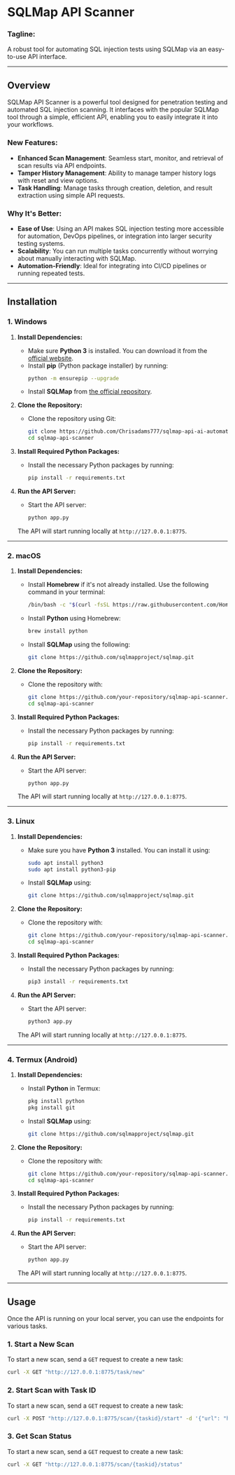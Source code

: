 # **SQLMap API Scanner**

### Tagline: 
A robust tool for automating SQL injection tests using SQLMap via an easy-to-use API interface.

---

## **Overview**
SQLMap API Scanner is a powerful tool designed for penetration testing and automated SQL injection scanning. It interfaces with the popular SQLMap tool through a simple, efficient API, enabling you to easily integrate it into your workflows.

### **New Features:**
- **Enhanced Scan Management**: Seamless start, monitor, and retrieval of scan results via API endpoints.
- **Tamper History Management**: Ability to manage tamper history logs with reset and view options.
- **Task Handling**: Manage tasks through creation, deletion, and result extraction using simple API requests.

### **Why It's Better**:
- **Ease of Use**: Using an API makes SQL injection testing more accessible for automation, DevOps pipelines, or integration into larger security testing systems.
- **Scalability**: You can run multiple tasks concurrently without worrying about manually interacting with SQLMap.
- **Automation-Friendly**: Ideal for integrating into CI/CD pipelines or running repeated tests.

---

## **Installation**

### **1. Windows**

1. **Install Dependencies:**
   - Make sure **Python 3** is installed. You can download it from the [official website](https://www.python.org/downloads/).
   - Install **pip** (Python package installer) by running:
     ```bash
     python -m ensurepip --upgrade
     ```
   - Install **SQLMap** from [the official repository](https://github.com/sqlmapproject/sqlmap).

2. **Clone the Repository:**
   - Clone the repository using Git:
     ```bash
     git clone https://github.com/Chrisadams777/sqlmap-api-ai-automation.git
     cd sqlmap-api-scanner
     ```

3. **Install Required Python Packages:**
   - Install the necessary Python packages by running:
     ```bash
     pip install -r requirements.txt
     ```

4. **Run the API Server:**
   - Start the API server:
     ```bash
     python app.py
     ```

   The API will start running locally at `http://127.0.0.1:8775`.

---

### **2. macOS**

1. **Install Dependencies:**
   - Install **Homebrew** if it's not already installed. Use the following command in your terminal:
     ```bash
     /bin/bash -c "$(curl -fsSL https://raw.githubusercontent.com/Homebrew/install/HEAD/install.sh)"
     ```
   - Install **Python** using Homebrew:
     ```bash
     brew install python
     ```
   - Install **SQLMap** using the following:
     ```bash
     git clone https://github.com/sqlmapproject/sqlmap.git
     ```

2. **Clone the Repository:**
   - Clone the repository with:
     ```bash
     git clone https://github.com/your-repository/sqlmap-api-scanner.git
     cd sqlmap-api-scanner
     ```

3. **Install Required Python Packages:**
   - Install the necessary Python packages by running:
     ```bash
     pip install -r requirements.txt
     ```

4. **Run the API Server:**
   - Start the API server:
     ```bash
     python app.py
     ```

   The API will start running locally at `http://127.0.0.1:8775`.

---

### **3. Linux**

1. **Install Dependencies:**
   - Make sure you have **Python 3** installed. You can install it using:
     ```bash
     sudo apt install python3
     sudo apt install python3-pip
     ```
   - Install **SQLMap** using:
     ```bash
     git clone https://github.com/sqlmapproject/sqlmap.git
     ```

2. **Clone the Repository:**
   - Clone the repository with:
     ```bash
     git clone https://github.com/your-repository/sqlmap-api-scanner.git
     cd sqlmap-api-scanner
     ```

3. **Install Required Python Packages:**
   - Install the necessary Python packages by running:
     ```bash
     pip3 install -r requirements.txt
     ```

4. **Run the API Server:**
   - Start the API server:
     ```bash
     python3 app.py
     ```

   The API will start running locally at `http://127.0.0.1:8775`.

---

### **4. Termux (Android)**

1. **Install Dependencies:**
   - Install **Python** in Termux:
     ```bash
     pkg install python
     pkg install git
     ```
   - Install **SQLMap** using:
     ```bash
     git clone https://github.com/sqlmapproject/sqlmap.git
     ```

2. **Clone the Repository:**
   - Clone the repository with:
     ```bash
     git clone https://github.com/your-repository/sqlmap-api-scanner.git
     cd sqlmap-api-scanner
     ```

3. **Install Required Python Packages:**
   - Install the necessary Python packages by running:
     ```bash
     pip install -r requirements.txt
     ```

4. **Run the API Server:**
   - Start the API server:
     ```bash
     python app.py
     ```

   The API will start running locally at `http://127.0.0.1:8775`.

---

## **Usage**

Once the API is running on your local server, you can use the endpoints for various tasks.

### **1. Start a New Scan**
To start a new scan, send a `GET` request to create a new task:
```bash
curl -X GET "http://127.0.0.1:8775/task/new"
```

### **2. Start Scan with Task ID**
To start a new scan, send a `GET` request to create a new task:
```bash
curl -X POST "http://127.0.0.1:8775/scan/{taskid}/start" -d '{"url": "http://example.com"}' -H "Content-Type: application/json"
```

### **3. Get Scan Status**
To start a new scan, send a `GET` request to create a new task:
```bash
curl -X GET "http://127.0.0.1:8775/scan/{taskid}/status"
```

